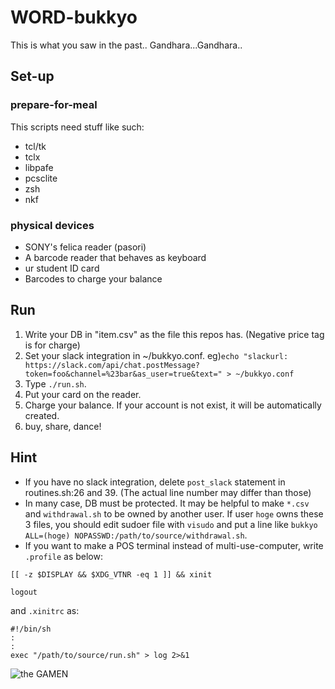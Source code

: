 # WORD-bukkyo
This is what you saw in the past..
Gandhara...Gandhara..

## Set-up

### prepare-for-meal
This scripts need stuff like such:
 - tcl/tk
 - tclx
 - libpafe
 - pcsclite
 - zsh
 - nkf

### physical devices
 - SONY's felica reader (pasori)
 - A barcode reader that behaves as keyboard
 - ur student ID card
 - Barcodes to charge your balance

## Run
1. Write your DB in "item.csv" as the file this repos has. (Negative price tag is for charge)
2. Set your slack integration in ~/bukkyo.conf. eg)```echo "slackurl: https://slack.com/api/chat.postMessage?token=foo&channel=%23bar&as_user=true&text=" > ~/bukkyo.conf```
2. Type ```./run.sh```.
3. Put your card on the reader.
5. Charge your balance. If your account is not exist, it will be automatically created.
6. buy, share, dance!

## Hint
- If you have no slack integration, delete ```post_slack``` statement in routines.sh:26 and 39. (The actual line number may differ than those)
- In many case, DB must be protected. It may be helpful to make `*.csv` and `withdrawal.sh` to be owned by another user. If user `hoge` owns these 3 files, you should edit sudoer file with ```visudo``` and put a line like ```bukkyo ALL=(hoge) NOPASSWD:/path/to/source/withdrawal.sh```.
- If you want to make a POS terminal instead of multi-use-computer, write `.profile` as below:
```
[[ -z $DISPLAY && $XDG_VTNR -eq 1 ]] && xinit

logout
```
and `.xinitrc` as:
```
#!/bin/sh
:
:
exec "/path/to/source/run.sh" > log 2>&1
```

![the GAMEN](https://raw.githubusercontent.com/iori-yja/WORD-bukkyo/master/img/screenshot.png)
